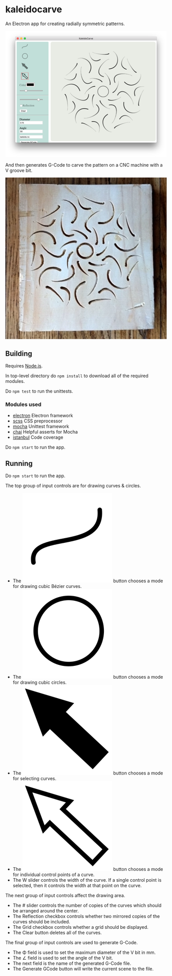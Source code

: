 ﻿# kaleidocarve
An Electron app for creating radially symmetric patterns.

![screenshot](images/screenshot.png)

And then generates G-Code to carve the pattern on a CNC machine with a V groove bit.

![carve](images/carve.png)

## Building
Requires [Node.js](https://nodejs.org/en/).

In top-level directory do `npm install` to download all of the required modules.

Do `npm test` to run the unittests.

### Modules used

* [electron](https://www.electronjs.org/) Electron framework
* [scss](https://sass-lang.com/) CSS preprocessor
* [mocha](https://mochajs.org/) Unittest framework
* [chai](https://www.chaijs.com/) Helpful asserts for Mocha
* [istanbul](https://istanbul.js.org/) Code coverage

Do `npm start` to run the app.

## Running
Do `npm start` to run the app.

The top group of input controls are for drawing curves & circles.

* The ![curve](images/curve.svg) button chooses a mode for drawing cubic Bézier curves.
* The ![circle](images/circle.svg) button chooses a mode for drawing cubic circles.
* The ![select-object](images/select-object.svg) button chooses a mode for selecting curves.
* The ![select-control-point](images/select-control-point.svg) button chooses a mode for individual control points of a curve.
* The W slider controls the width of the curve. If a single control point is selected, then it controls the width at that point on the curve.

The next group of input controls affect the drawing area. 
* The # slider controls the number of copies of the curves which should be arranged around the center.
* The Reflection checkbox controls whether two mirrored copies of the curves should be included.
* The Grid checkbox controls whether a grid should be displayed.
* The Clear button deletes all of the curves.

The final group of input controls are used to generate G-Code.
* The Φ field is used to set the maximum diameter of the V bit in mm.
* The ∠ field is used to set the angle of the V bit.
* The next field is the name of the generated G-Code file.
* The Generate GCode button will write the current scene to the file.


